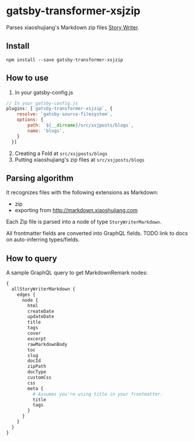 # gatsby-transformer-xsjzip

Parses xiaoshujiang's Markdown  zip files [Story Writer](http://markdown.xiaoshujiang.com/).

## Install

`npm install --save gatsby-transformer-xsjzip`

## How to use


1. In your gatsby-config.js

```javascript
// In your gatsby-config.js
plugins: [`gatsby-transformer-xsjzip`, {
    resolve: `gatsby-source-filesystem`,
    options: {
        path: `${__dirname}/src/xsjposts/blogs`,
        name: 'blogs',
    }
  }]
```

2. Creating a Fold at `src/xsjposts/blogs`
3. Putting xiaoshujiang's zip files at `src/xsjposts/blogs`

## Parsing algorithm

It recognizes files with the following extensions as Markdown:

- zip
- exporting from http://markdown.xiaoshujiang.com

Each Zip file is parsed into a node of type `StoryWriterMarkdown`.

All frontmatter fields are converted into GraphQL fields. TODO link to docs on
auto-inferring types/fields.

## How to query

A sample GraphQL query to get MarkdownRemark nodes:

```graphql
{
  allStoryWriterMarkdown {
    edges {
      node {
        html
        createDate
        updateDate
        title
        tags
        cover
        excerpt
        rawMarkdownBody
        toc
        slug
        docId
        zipPath
        docType
        customCss
        css
        meta {
          # Assumes you're using title in your frontmatter.
          title
          tags
        }
      }
    }
  }
}
```

